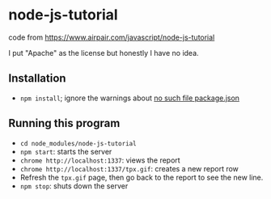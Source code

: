 # node-js-tutorial
code from https://www.airpair.com/javascript/node-js-tutorial

I put "Apache" as the license but honestly I have no idea.

## Installation

- `npm install`; ignore the warnings about 
   [no such file package.json](https://github.com/npm/npm/issues/9161)

## Running this program

- `cd node_modules/node-js-tutorial`
- `npm start`: starts the server
- `chrome http://localhost:1337`: views the report
- `chrome http://localhost:1337/tpx.gif`: creates a new report row
- Refresh the `tpx.gif` page, then go back to the report to see the new line.
- `npm stop`: shuts down the server
